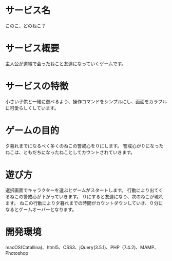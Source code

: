 # サービス名
このこ、どのねこ？

# サービス概要
主人公が道端で会ったねこと友達になっていくゲームです。

# サービスの特徴
小さい子供と一緒に遊べるよう、操作コマンドをシンプルにし、画面をカラフルに可愛らしくしています。

# ゲームの目的
夕暮れまでになるべく多くのねこの警戒心を０にします。
警戒心が０になったねこは、ともだちになったねことしてカウントされていきます。

# 遊び方
選択画面でキャラクターを選ぶとゲームがスタートします。
行動により出てくるねこの警戒心が下がっていきます。
０にすると友達になり、次のねこが現れます。
ねこの行動により夕暮れまでの時間がカウントダウンしていき、０分になるとゲームオーバーとなります。

# 開発環境
macOS(Catallina)、html5、CSS3、jQuery(3.5.1)、PHP（7.4.2)、MAMP、Photoshop
